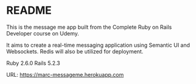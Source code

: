 # README

This is the message me app built from the Complete Ruby on Rails Developer
course on Udemy.

It aims to create a real-time messaging application using Semantic UI
and Websockets. Redis will also be utilized for deployment.

Ruby 2.6.0
Rails 5.2.3

URL: https://marc-messageme.herokuapp.com
